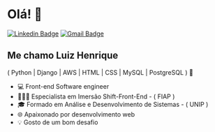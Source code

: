 <h1>Olá! 👋</h1>

[![Linkedin Badge](https://img.shields.io/badge/-LinkedIn-6633cc?style=flat-square&logo=Linkedin&logoColor=white&link=https://www.linkedin.com/in/luiz-henrique-200779144/)](https://www.linkedin.com/in/luiz-henrique-200779144/)
[![Gmail Badge](https://img.shields.io/badge/-luiz.lhrodrigues@gmail.com-6633cc?style=flat-square&logo=Gmail&logoColor=white&link=mailto:luiz.lhrodrigues@gmail.com)](mailto:luiz.lhrodrigues@gmail.com)

## Me chamo Luiz Henrique
( Python | Django | AWS | HTML | CSS | MySQL | PostgreSQL ) 🚀

- 💻 Front-end Software engineer
- 👨🏻‍💻 Especialista em Imersão Shift-Front-End - ( FIAP )
- 🎓 Formado em Análise e Desenvolvimento de Sistemas - ( UNIP )
- 🌐 Apaixonado por desenvolvimento web
- 💡 Gosto de um bom desafio



